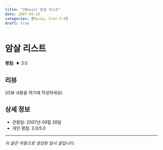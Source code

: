 ```yaml
---
title: "[Movie] 암살 리스트"
date: 2007-09-28
categories: [Movie, Star-3.0]
draft: true
---
```


# 암살 리스트

**평점:** ★ 3.0

## 리뷰

(리뷰 내용을 여기에 작성하세요)

## 상세 정보

- 관람일: 2007년 09월 28일
- 개인 평점: 3.0/5.0

---

*이 글은 자동으로 생성된 임시 글입니다.*
